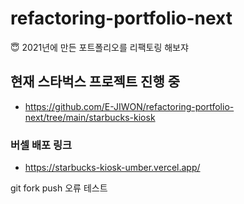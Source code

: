 # refactoring-portfolio-next

😇 2021년에 만든 포트폴리오를 리팩토링 해보쟈

## 현재 스타벅스 프로젝트 진행 중
- https://github.com/E-JIWON/refactoring-portfolio-next/tree/main/starbucks-kiosk

### 버셀 배포 링크
- https://starbucks-kiosk-umber.vercel.app/



git fork push 오류 테스트
